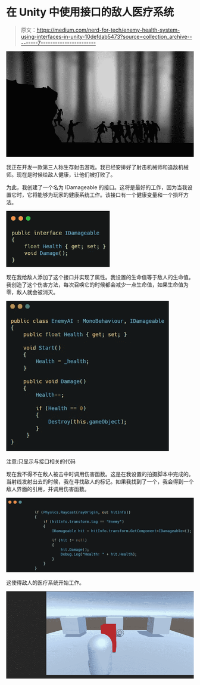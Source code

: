# 在 Unity 中使用接口的敌人医疗系统

> 原文：<https://medium.com/nerd-for-tech/enemy-health-system-using-interfaces-in-unity-10defdab5473?source=collection_archive---------7----------------------->

![](img/dff9863983e1edb895265ef17ed8734a.png)

我正在开发一款第三人称生存射击游戏。我已经安排好了射击机械师和追敌机械师。现在是时候给敌人健康，让他们被打败了。

为此，我创建了一个名为 IDamageable 的接口。这将是最好的工作，因为当我设置它时，它将能够为玩家的健康系统工作。该接口有一个健康变量和一个损坏方法。

![](img/f0e99f07362e5cbeecf226a1f7013055.png)

现在我给敌人添加了这个接口并实现了属性。我设置的生命值等于敌人的生命值。我创造了这个伤害方法，每次召唤它的时候都会减少一点生命值，如果生命值为零，敌人就会被消灭。

![](img/4ac6cc58215faa71f90c54a1fe020864.png)

注意:只显示与接口相关的代码

现在我不得不在敌人被击中时调用伤害函数。这是在我设置的拍摄脚本中完成的。当射线发射出去的时候，我在寻找敌人的标记。如果我找到了一个，我会得到一个敌人界面的引用，并调用伤害函数。

![](img/4a51c8a86b377ac2ee68491b43b8eef1.png)

这使得敌人的医疗系统开始工作。

![](img/9d3843272818b703d37a9e93997bac5d.png)